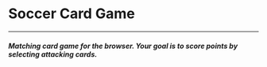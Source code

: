# Soccer Card Game
---
##### Matching card game for the browser. Your goal is to score points by selecting attacking cards. 